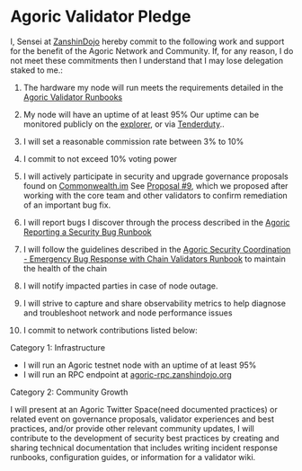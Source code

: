 # Agoric Validator Pledge

I, Sensei at [ZanshinDojo](https://agoric.bigdipper.live/validators/agoricvaloper1lyd2kep0syxkawnxm857cn9wlc578j8e4ygnny) hereby commit to the following work and support for the benefit of the Agoric Network and Community. If, for any reason, I do not meet these commitments then I understand that I may lose delegation staked to me.:

1. The hardware my node will run meets the requirements detailed in the [Agoric Validator Runbooks](https://github.com/Agoric/agoric-sdk/wiki/Runbook%...)

2. My node will have an uptime of at least 95%
Our uptime can be monitored publicly on the [explorer](https://agoric.bigdipper.live/validators/agoricvaloper1lyd2kep0syxkawnxm857cn9wlc578j8e4ygnny), or via [Tenderduty](https://tenderduty.zanshindojo.org)..

3. I will set a reasonable commission rate between 3% to 10%

4. I commit to not exceed 10% voting power

5. I will actively participate in security and upgrade governance proposals found on [Commonwealth.im](https://commonwealth.im/agoric)
See [Proposal #9](https://ping.pub/agoric/gov/9), which we proposed after working with the core team and other validators to confirm remediation of an important bug fix.

6. I will report bugs I discover through the process described in the [Agoric Reporting a Security Bug Runbook](https://github.com/Agoric/agoric-sdk/wiki/Runbook%...)

7. I will follow the guidelines described in the [Agoric Security Coordination - Emergency Bug Response with Chain Validators Runbook](https://github.com/Agoric/agoric-sdk/wiki/Runbook%...) to maintain the health of the chain

8. I will notify impacted parties in case of node outage.

9. I will strive to capture and share observability metrics to help diagnose and troubleshoot network and node performance issues

10. I commit to network contributions listed below:

Category 1: Infrastructure

* I will run an Agoric testnet node with an uptime of at least 95%
* I will run an RPC endpoint at [agoric-rpc.zanshindojo.org](https://agoric-rpc.zanshindojo.org)

Category 2: Community Growth

I will present at an Agoric Twitter Space(need documented practices) or related event on governance proposals, validator experiences and best practices, and/or provide other relevant community updates, I will contribute to the development of security best practices by creating and sharing technical documentation that includes writing incident response runbooks, configuration guides, or information for a validator wiki.

